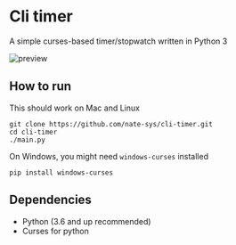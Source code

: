 
# Cli timer
A simple curses-based timer/stopwatch written in Python 3  
  
![preview](https://user-images.githubusercontent.com/96471299/176692410-c4ae3c5a-83e6-4f95-a5b0-d058cd285584.gif)
  
## How to run 
This should work on Mac and Linux
```
git clone https://github.com/nate-sys/cli-timer.git
cd cli-timer
./main.py
```


On Windows, you might need `windows-curses` installed
```
pip install windows-curses
```
## Dependencies
- Python (3.6 and up recommended)
- Curses for python
